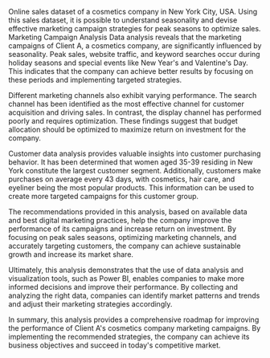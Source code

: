 Online sales dataset of a cosmetics company in New York City, USA. Using this sales dataset, it is possible to understand seasonality and devise effective marketing campaign strategies for peak seasons to optimize sales.
Marketing Campaign Analysis
Data analysis reveals that the marketing campaigns of Client A, a cosmetics company, are significantly influenced by seasonality. Peak sales, website traffic, and keyword searches occur during holiday seasons and special events like New Year's and Valentine's Day. This indicates that the company can achieve better results by focusing on these periods and implementing targeted strategies.

Different marketing channels also exhibit varying performance. The search channel has been identified as the most effective channel for customer acquisition and driving sales. In contrast, the display channel has performed poorly and requires optimization. These findings suggest that budget allocation should be optimized to maximize return on investment for the company.

Customer data analysis provides valuable insights into customer purchasing behavior. It has been determined that women aged 35-39 residing in New York constitute the largest customer segment. Additionally, customers make purchases on average every 43 days, with cosmetics, hair care, and eyeliner being the most popular products. This information can be used to create more targeted campaigns for this customer group.

The recommendations provided in this analysis, based on available data and best digital marketing practices, help the company improve the performance of its campaigns and increase return on investment. By focusing on peak sales seasons, optimizing marketing channels, and accurately targeting customers, the company can achieve sustainable growth and increase its market share.

Ultimately, this analysis demonstrates that the use of data analysis and visualization tools, such as Power BI, enables companies to make more informed decisions and improve their performance. By collecting and analyzing the right data, companies can identify market patterns and trends and adjust their marketing strategies accordingly.

In summary, this analysis provides a comprehensive roadmap for improving the performance of Client A's cosmetics company marketing campaigns. By implementing the recommended strategies, the company can achieve its business objectives and succeed in today's competitive market.
